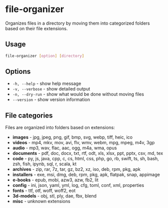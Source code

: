 # file-organizer

Organizes files in a directory by moving them into categorized folders based on their file extensions.

## Usage

```bash
file-organizer [option] [directory]
```

## Options

- `-h, --help` - show help message
- `-v, --verbose` - show detailed output
- `-n, --dry-run` - show what would be done without moving files
- `--version` - show version information

## File categories

Files are organized into folders based on extensions:

- **images** - jpg, jpeg, png, gif, bmp, svg, webp, tiff, heic, ico
- **videos** - mp4, mkv, mov, avi, flv, wmv, webm, mpg, mpeg, m4v, 3gp
- **audio** - mp3, wav, flac, aac, ogg, m4a, wma, opus
- **documents** - pdf, doc, docx, txt, rtf, odt, xls, xlsx, ppt, pptx, csv, md, tex
- **code** - py, js, java, cpp, c, cs, html, css, php, go, rb, swift, ts, sh, bash, zsh, fish, ipynb, sql, r, scala, kt
- **archives** - zip, rar, 7z, tar, gz, bz2, xz, iso, deb, rpm, pkg, apk
- **installers** - exe, msi, dmg, deb, rpm, pkg, apk, flatpak, snap, appimage
- **e-books** - epub, mobi, azw3, azw, fb2, lit
- **config** - ini, json, yaml, yml, log, cfg, toml, conf, xml, properties
- **fonts** - ttf, otf, woff, woff2, eot
- **3d-models** - obj, stl, ply, dae, fbx, blend
- **misc** - unknown extensions